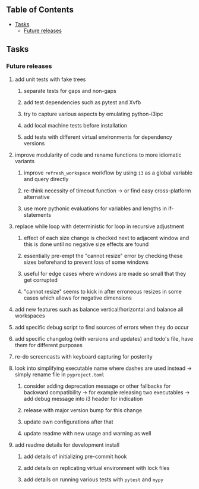 ## Table of Contents
-   [Tasks](#tasks)
    -   [Future releases](#future-releases)

## Tasks

### Future releases

1.  add unit tests with fake trees

    1.  separate tests for gaps and non-gaps

    2.  add test dependencies such as pytest and Xvfb

    3.  try to capture various aspects by emulating python-i3ipc

    4.  add local machine tests before installation

    5.  add tests with different virtual environments for dependency
        versions

2.  improve modularity of code and rename functions to more idiomatic
    variants

    1.  improve `refresh_workspace` workflow by using `i3` as a global
        variable and query directly

    2.  re-think necessity of timeout function -\> or find easy
        cross-platform alternative

    3.  use more pythonic evaluations for variables and lengths in
        if-statements

3.  replace while loop with deterministic for loop in recursive
    adjustment

    1.  effect of each size change is checked next to adjacent window
        and this is done until no negative size effects are found

    2.  essentially pre-empt the \"cannot resize\" error by checking
        these sizes beforehand to prevent loss of some windows

    3.  useful for edge cases where windows are made so small that they
        get corrupted

    4.  \"cannot resize\" seems to kick in after erroneous resizes in
        some cases which allows for negative dimensions

4.  add new features such as balance vertical/horizontal and balance all
    workspaces

5.  add specific debug script to find sources of errors when they do
    occur

6.  add specific changelog (with versions and updates) and todo\'s file,
    have them for different purposes

7.  re-do screencasts with keyboard capturing for posterity

8.  look into simplifying executable name where dashes are used instead
    -\> simply rename file in `pyproject.toml`

    1.  consider adding deprecation message or other fallbacks for
        backward compatibility -\> for example releasing two executables
        -\> add debug message into i3 header for indication

    2.  release with major version bump for this change

    3.  update own configurations after that

    4.  update readme with new usage and warning as well

9.  add readme details for development install

    1.  add details of initializing pre-commit hook

    2.  add details on replicating virtual environment with lock files

    3.  add details on running various tests with `pytest` and `mypy`
